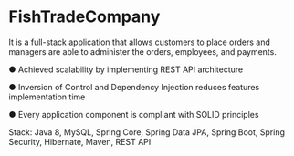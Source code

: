 # FishTradeCompany

It is a full-stack application that allows customers to place orders and managers are able to administer the orders, employees, and payments.

●	Achieved scalability by implementing REST API architecture

●	Inversion of Control and Dependency Injection reduces features implementation time

●	Every application component is compliant with SOLID principles

Stack: Java 8, MySQL, Spring Core, Spring Data JPA, Spring Boot, Spring Security, Hibernate, Maven, REST API

